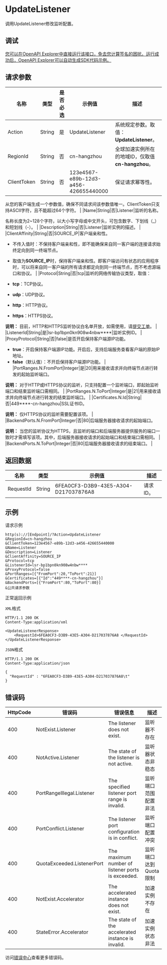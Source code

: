 # UpdateListener

调用UpdateListener修改监听配置。

## 调试

[您可以在OpenAPI Explorer中直接运行该接口，免去您计算签名的困扰。运行成功后，OpenAPI Explorer可以自动生成SDK代码示例。](https://api.aliyun.com/#product=Ga&api=UpdateListener&type=RPC&version=2019-11-20)

## 请求参数

|名称|类型|是否必选|示例值|描述|
|--|--|----|---|--|
|Action|String|是|UpdateListener|系统规定参数。取值：**UpdateListener**。 |
|RegionId|String|否|cn-hangzhou|全球加速实例所在的地域ID，仅取值**cn-hangzhou**。 |
|ClientToken|String|否|123e4567-e89b-12d3-a456-426655440000|保证请求幂等性。

 从您的客户端生成一个参数值，确保不同请求间该参数值唯一。ClientToken只支持ASCII字符，且不能超过64个字符。 |
|Name|String|否|Listener|监听的名称。

 名称长度为2~128个字符，以大小写字母或中文开头，可包含数字、下划线（\_）和短划线（-）。 |
|Description|String|否|Listener|监听实例的描述。 |
|ClientAffinity|String|否|SOURCE\_IP|客户端亲和性。

 -   不传入值时：不保持客户端亲和性，即不能确保来自同一客户端的连接请求始终定向到同一终端节点。
-   取值为**SOURCE\_IP**时，保持客户端亲和性。即客户端访问有状态的应用程序时，可以将来自同一客户端的所有请求都定向到同一终端节点，而不考虑源端口和协议。 |
|Protocol|String|否|tcp|监听的网络传输协议类型，取值：

 -   **tcp**：TCP协议。
-   **udp**：UDP协议。
-   **http**：HTTP协议。
-   **https**：HTTPS协议。

 **说明：** 目前，HTTP和HTTPS监听协议白名单开放，如需使用，请[提交工单](https://selfservice.console.aliyun.com/ticket/createIndex.htm)。 |
|ListenerId|String|是|lsr-bp1bpn0kn908w4nbw\*\*\*\*|监听实例ID。 |
|ProxyProtocol|String|否|false|是否开启保持客户端源IP功能。

 -   **true**：开启保持客户端源IP功能。开启后，支持后端服务查看客户端的原始IP地址。
-   **false**（默认值）：不开启保持客户端源IP功能。 |
|PortRanges.N.FromPort|Integer|是|20|用来接收请求并向终端节点进行转发的起始监听端口。

 **说明：** 对于HTTP或HTTPS协议的监听，只支持配置一个监听端口，即起始监听端口和结束监听端口需相同。 |
|PortRanges.N.ToPort|Integer|是|21|用来接收请求并向终端节点进行转发的结束监听端口。 |
|Certificates.N.Id|String|否|449\*\*\*\*-cn-hangzhou|SSL证书ID。

 **说明：** 仅HTTPS协议的监听需要配置该项。 |
|BackendPorts.N.FromPort|Integer|否|80|后端服务器接收请求的起始端口。

 **说明：** 当您的监听协议为HTTPS，且监听的端口和后端服务器提供服务的端口一致时才需填写该项。其中，后端服务器接收请求的起始端口和结束端口需相同。 |
|BackendPorts.N.ToPort|Integer|否|80|后端服务器接收请求的结束端口。 |

## 返回数据

|名称|类型|示例值|描述|
|--|--|---|--|
|RequestId|String|6FEA0CF3-D3B9-43E5-A304-D217037876A8|请求ID。 |

## 示例

请求示例

```
http(s)://[Endpoint]/?Action=UpdateListener
&RegionId=cn-hangzhou
&ClientToken=123e4567-e89b-12d3-a456-426655440000	
&Name=Listener
&Description=Listener
&ClientAffinity=SOURCE_IP
&Protocol=tcp
&ListenerId=lsr-bp1bpn0kn908w4nbw****
&ProxyProtocol=false
&PortRanges=[{"FromPort":20,"ToPort":21}]
&Certificates=[{"Id":"449****-cn-hangzhou"}]
&BackendPorts=[{"FromPort":80,"ToPort":80}]
&公共请求参数
```

正常返回示例

`XML`格式

```
HTTP/1.1 200 OK
Content-Type:application/xml

<UpdateListenerResponse>
    <RequestId>6FEA0CF3-D3B9-43E5-A304-D217037876A8	</RequestId>
</UpdateListenerResponse>
```

`JSON`格式

```
HTTP/1.1 200 OK
Content-Type:application/json

{
  "RequestId" : "6FEA0CF3-D3B9-43E5-A304-D217037876A8\t"
}
```

## 错误码

|HttpCode|错误码|错误信息|描述|
|--------|---|----|--|
|400|NotExist.Listener|The listener does not exist.|监听器不存在|
|400|NotActive.Listener|The state of the listener is not active.|监听器状态非稳态|
|400|PortRangeIllegal.Listener|The specified listener port range is invalid.|监听端口范围配置非法|
|400|PortConflict.Listener|The listener port configuration is in conflict.|监听端口配置冲突|
|400|QuotaExceeded.ListenerPort|The maximum number of listener ports is exceeded.|监听端口达到Quota限制|
|400|NotExist.Accelerator|The accelerated instance does not exist.|加速实例不存在|
|400|StateError.Accelerator|The state of the accelerated instance is invalid.|加速实例状态非法|

访问[错误中心](https://error-center.aliyun.com/status/product/Ga)查看更多错误码。

